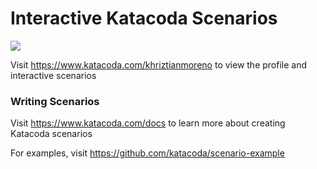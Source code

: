 # Interactive Katacoda Scenarios

[![](http://shields.katacoda.com/katacoda/khriztianmoreno/count.svg)](https://www.katacoda.com/khriztianmoreno "Get your profile on Katacoda.com")

Visit https://www.katacoda.com/khriztianmoreno to view the profile and interactive scenarios

### Writing Scenarios
Visit https://www.katacoda.com/docs to learn more about creating Katacoda scenarios

For examples, visit https://github.com/katacoda/scenario-example
